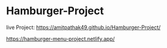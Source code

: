# Hamburger-Project

live Project: https://amitpathak49.github.io/Hamburger-Project/

https://hamburger-menu-project.netlify.app/
